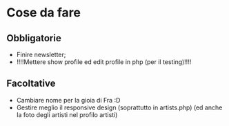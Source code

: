 # Cose da fare
## Obbligatorie
- Finire newsletter;
- !!!!Mettere show profile ed edit profile in php (per il testing)!!!!

## Facoltative
- Cambiare nome per la gioia di Fra :D
- Gestire meglio il responsive design (soprattutto in artists.php) (ed anche la foto degli artisti nel profilo artisti)